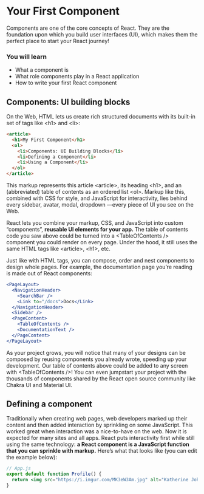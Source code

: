 # Your First Component

Components are one of the core concepts of React.
They are the foundation upon which you build user interfaces (UI),
which makes them the perfect place to start your React journey!

### You will learn

- What a component is
- What role components play in a React application
- How to write your first React component

## Components: UI building blocks

On the Web,
HTML lets us create rich structured documents with its built-in set of tags like \<h1> and \<li>:

```html
<article>
  <h1>My First Component</h1>
  <ol>
    <li>Components: UI Building Blocks</li>
    <li>Defining a Component</li>
    <li>Using a Component</li>
  </ol>
</article>
```

This markup represents this article \<article>,
its heading \<h1>,
and an (abbreviated) table of contents as an ordered list \<ol>.
Markup like this,
combined with CSS for style,
and JavaScript for interactivity,
lies behind every sidebar, avatar, modal, dropdown
—every piece of UI you see on the Web.

React lets you combine your markup, CSS, and JavaScript into custom “components”,
<b> reusable UI elements for your app. </b>
The table of contents code you saw above
could be turned into a \<TableOfContents /> component
you could render on every page.
Under the hood,
it still uses the same HTML tags like \<article>, \<h1>, etc.

Just like with HTML tags, you can compose, order and nest components to design whole pages.
For example, the documentation page you’re reading is made out of React components:

```jsx
<PageLayout>
  <NavigationHeader>
    <SearchBar />
    <Link to="/docs">Docs</Link>
  </NavigationHeader>
  <Sidebar />
  <PageContent>
    <TableOfContents />
    <DocumentationText />
  </PageContent>
</PageLayout>
```

As your project grows,
you will notice that many of your designs
can be composed by reusing components you already wrote,
speeding up your development.
Our table of contents above
could be added to any screen with \<TableOfContents />!
You can even jumpstart your project with the thousands of components
shared by the React open source community like Chakra UI and Material UI.

## Defining a component

Traditionally when creating web pages,
web developers marked up their content
and then added interaction by sprinkling on some JavaScript.
This worked great when interaction was a nice-to-have on the web.
Now it is expected for many sites and all apps.
React puts interactivity first while still using the same technology:
<b>a React component is a JavaScript function
that you can sprinkle with markup.</b>
Here’s what that looks like (you can edit the example below):

```jsx
// App.js
export default function Profile() {
  return <img src="https://i.imgur.com/MK3eW3Am.jpg" alt="Katherine Johnson" />;
}
```
